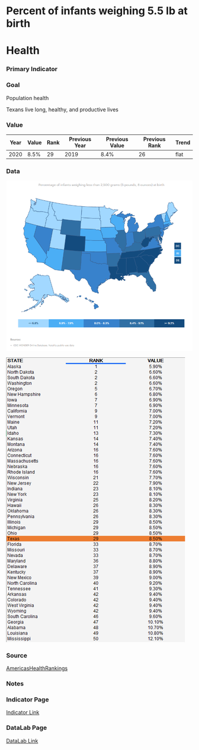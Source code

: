 # Percent of infants weighing 5.5 lb at birth

# Health

### Primary Indicator

### Goal

Population health

Texans live long, healthy, and productive lives

### Value

| Year      |  Value      | Rank        | Previous Year | Previous Value | Previous Rank | Trend | 
| ----------- | ----------- | ----------- | ----------- | ----------- | ----------- | -----------|
|   2020       | 8.5%       |  29         |      2019   |   8.4%      |     26      |    flat       | 

### Data

![map](./map_birthweight.PNG)

![data](./data_birthweight.PNG)


### Source

[AmericasHealthRankings](https://www.americashealthrankings.org/explore/annual/measure/birthweight/state/ALL)


### Notes


### Indicator Page

[Indicator Link](https://indicators.texas2036.org/indicator/54)


### DataLab Page


[DataLab Link](https://datalab.texas2036.org/duzemig/low-birthweight-us-state-1997-2011-source-nvss?accesskey=bspqzdf)